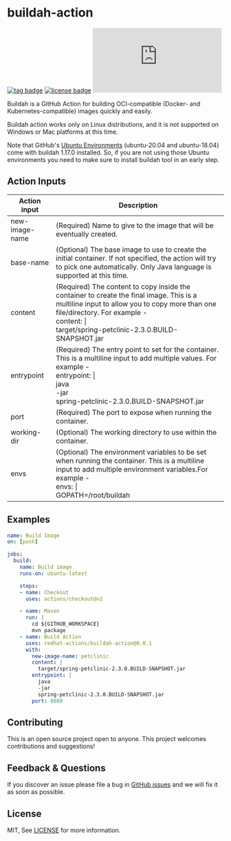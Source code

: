 # buildah-action

[![tag badge](https://img.shields.io/github/v/tag/redhat-actions/buildah-action?sort=semver)](https://github.com/redhat-actions/buildah-action/tags)
[![license badge](https://img.shields.io/github/license/redhat-actions/buildah-action)](./LICENSE)
[![size badge](https://img.shields.io/github/size/redhat-actions/buildah-action/dist/index.js)](./dist)

Buildah is a GitHub Action for building OCI-compatible (Docker- and Kubernetes-compatible) images quickly and easily.

Buildah action works only on Linux distributions, and it is not supported on Windows or Mac platforms at this time.

Note that GitHub's [Ubuntu Environments](https://github.com/actions/virtual-environments#available-environments) (ubuntu-20.04 and ubuntu-18.04) come with buildah 1.17.0 installed. So, if you are not using those Ubuntu environments you need to make sure to install buildah tool in an early step.

## Action Inputs

<table>
  <thead>
    <tr>
      <th>Action input</th>
      <th>Description</th>
    </tr>
  </thead>

  <tr>
    <td>new-image-name</td>
    <td>(Required) Name to give to the image that will be eventually created.</td>
  </tr>

  <tr>
    <td>base-name</td>
    <td>(Optional) The base image to use to create the initial container. If not specified, the action will try to pick one automatically. Only Java language is supported at this time.</td>
  </tr>

  <tr>
    <td>content</td>
    <td>(Required) The content to copy inside the container to create the final image. This is a multiline input to allow you to copy more than one file/directory. For example - <br> content: | <br> target/spring-petclinic-2.3.0.BUILD-SNAPSHOT.jar</td>
  </tr>

  <tr>
    <td>entrypoint</td>
    <td>(Required) The entry point to set for the container. This is a multiline input to add multiple values. For example - <br> entrypoint: | <br> java <br> -jar <br> spring-petclinic-2.3.0.BUILD-SNAPSHOT.jar</td>
  </tr>

  <tr>
    <td>port</td>
    <td>(Required) The port to expose when running the container.</td>
  </tr>

  <tr>
    <td>working-dir</td>
    <td>(Optional) The working directory to use within the container.</td>
  </tr>

  <tr>
    <td>envs</td>
    <td>(Optional) The environment variables to be set when running the container. This is a multiline input to add multiple environment variables.For example - <br> envs: | <br> GOPATH=/root/buildah</td>
  </tr>
</table>

## Examples

```yaml
name: Build Image
on: [push]

jobs:
  build:
    name: Build image
    runs-on: ubuntu-latest

    steps:
    - name: Checkout
      uses: actions/checkout@v2

    - name: Maven
      run: |
        cd ${GITHUB_WORKSPACE}
        mvn package
    - name: Build Action
      uses: redhat-actions/buildah-action@0.0.1
      with:
        new-image-name: petclinic
        content: |
          target/spring-petclinic-2.3.0.BUILD-SNAPSHOT.jar
        entrypoint: |
          java
          -jar
          spring-petclinic-2.3.0.BUILD-SNAPSHOT.jar
        port: 8080
```

## Contributing

This is an open source project open to anyone. This project welcomes contributions and suggestions!

## Feedback & Questions

If you discover an issue please file a bug in [GitHub issues](https://github.com/redhat-actions/buildah/issues) and we will fix it as soon as possible.

## License

MIT, See [LICENSE](https://github.com/redhat-actions/buildah/blob/main/LICENSE.md) for more information.
